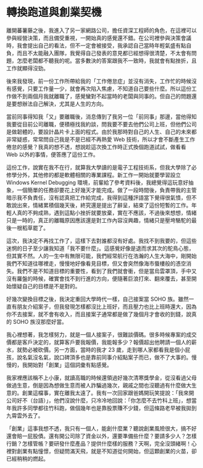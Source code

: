 # 轉換跑道與創業契機

離開蕃薯藤之後，我進入了另一家網路公司，擔任資深工程師的角色，在這裡可以參與經營決策，而且備受重視，一開始真的感覺還不錯。在公司裡參與決策會議時，我會提出自己的看法，但不一定會被接受，我承認自己當時年輕氣盛有點自負，而且不太能融入團隊，我覺得自己發表的意見都已經想得很清楚，不太會有問題，怎麼老闆都不聽我的呢。當多數決的答案跟我不一致時，我就會有點挫折，且工作就顯得沒勁。

 後來我發現，前一份工作所帶給我的「工作倦怠症」並沒有消失，工作忙的時候沒有感覺，只要工作量一少，就會再次陷入焦慮，不知道自己要些什麼。所以這份工作做不到兩個月我就離職了，感覺蠻對不起當時的老闆與同事的。但自己的問題還是要想辦法自己解決，尤其是人生的方向。

 當前同事得知我「又」要離職後，消息傳到了我另一位「前同事」那邊，當他得知我要從目前公司離職，便積極找我約談，問我要不要去他們公司上班，但他們公司是做韌體的，要設計晶片卡上面的程式。由於我那時對自己的人生、自己的未來都非常疑惑，常常問自己我是不是已經不再熱愛 Web 技術，所以才會不斷產生工作倦怠的感覺？我真的想不透，想說趁這次換工作時正式換個跑道試試，做看看 Web 以外的事情，便答應了這份工作。

 這份工作，說實在我不在行，就算我大學讀的是電子工程技術系，但我大學除了必修學分外，其他修的都是軟體相關的專業課程。新工作一開始就要學習設立 Windows Kernel Debugging 環境，前輩給了參考資料後，我總覺得這玩意好抽象，一個簡單的任務卻要花上好幾天才能完成。做了一段時間後，負責帶我的主管暗示我不負責任，沒有認真把工作給完成，我得到這種評語當下覺得很氣憤，但不敢說出來，情緒累積個幾天後，終究還是提出了辭呈，結束了這份短暫的工作。年輕人真的不夠成熟，遇到這點小挫折就要放棄，實在不應該，不過後來想想，情緒只是一時的，真正的離職原因應該還是對工作內容沒興趣，情緒只是壓垮駱駝的最後一根稻草罷了。

 這次，我決定不再找工作了，這樣下去對誰都沒有好處。我找不到我要的，但這些迷惘的日子至少讓我知道「我不要什麼」。這感覺好像是退而求其次的鴕鳥心態，但其實不然。人的一生中有無限可能，我們經常航行在浩瀚的人生大海中，剛開始我們不知道往哪裡走，慢慢地好像看見目標，但又會突然像海市蜃樓般的憑空消失。我們不是不知道目標的重要性，看到了我們就會衝，但是當烏雲罩頂，手中又沒有羅盤的時候，確實會找不到行進的方向，便隨著巨浪打來、翻來覆去，甚至開始懷疑自己的目標是不是對的。

 好幾次變換目標之後，我決定重回大學時代一樣，自己接案當 SOHO 族。雖然一直有朋友介紹案子，但我發現怎樣都沒比上班好，而且壓力也比上班時還大，因為你不去接案，就不會有收入，而且接案子通常都是做了幾個月才會收的到錢，說真的 SOHO 族沒那麼好當。

 我心裡想著，我怎樣努力，就是一個人接案子，很難談價碼。很多時候專案的成交價都是客戶決定的，就算客戶要我報價，我能報多少？報價超出他聘請一個人的薪水，就勢必被砍價。另一方面，當時的我才 23 歲，走到哪人家都看我是個小屁孩，說名氣沒名氣，說口碑頂多也是靠前同事介紹點案子而已，做不了大事的。慢慢的，我開始對「創業」這個詞彙有點感覺。

 我家裡應該稱不上小康，就讀高職的時候還領過好幾次清寒獎學金，從沒看過父母做過生意，倒是因為想做生意而被人詐騙過幾次，親戚之間也沒聽過有什麼做大生意的。創業這檔事，實在離我太遠了。我有一次回家跟爸媽開玩笑提說：「我來開公司好不（台語）」，他們沒說什麼，只冷冷地回說：「你怎麼不去竹科上班」，想當年我許多同學都往竹科跑，做個幾年也是靠股票賺不少錢，但這條路老早被我拋到九霄雲外去了。

 「創業」這事我想不透，我只有一個人，能創什麼業？聽說創業風險很大，搞不好還會賠一屁股債。還有開公司除了資金以外，還要準備些什麼？要請多少人？怎樣行銷？怎樣管帳？要研發什麼產品？提供什麼樣的服務？天啊，完全沒頭緒啊！心裡對創業有點憧憬，但疑問滿天飛，就是不知道從何開始，但這顆創業的火苗，卻已經稍稍的燃起。